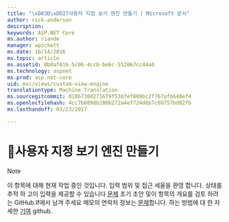```yaml
---
title: "\xD83D\xDD27사용자 지정 보기 엔진 만들기 | Microsoft 문서"
author: rick-anderson
description: 
keywords: ASP.NET Core
ms.author: riande
manager: wpickett
ms.date: 10/14/2016
ms.topic: article
ms.assetid: 8b0af016-5c06-4ccb-be6c-552067cc44a0
ms.technology: aspnet
ms.prod: asp.net-core
uid: mvc/views/custom-view-engine
translationtype: Machine Translation
ms.sourcegitcommit: 010b730d2716f9f536fef889bc2f767afb648ef4
ms.openlocfilehash: 4cc7b0898b280b272a4ef724d6b7c6b757bd02fb
ms.lasthandoff: 03/23/2017

---
```

# <a name="-creating-a-custom-view-engine"></a>🔧사용자 지정 보기 엔진 만들기

> [!NOTE]
> 이 항목에 대해 현재 작업 중인 것입니다. 입력 범위 및 접근 세울을 환영 합니다. 상태를 추적 하 고이 입력을 제공할 수 있습니다 [문제](https://github.com/aspnet/Docs/issues/137) 초기 초안 및이 항목의 개요를 검토 하려는 GitHub.If에서 남겨 주세요 메모의 연락처 정보는 [문제](https://github.com/aspnet/Docs/issues/137)합니다. 하는 방법에 대 한 자세한 [기여](https://github.com/aspnet/Docs/blob/master/CONTRIBUTING.md) github.

